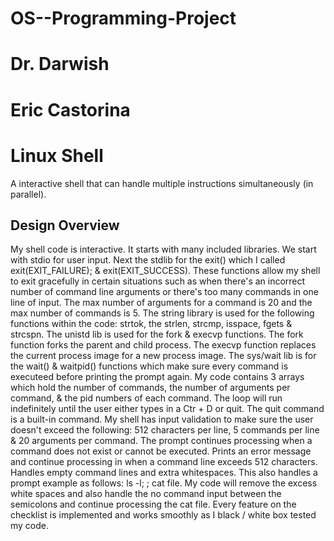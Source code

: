 # OS--Programming-Project 
# Dr. Darwish
# Eric Castorina
# Linux Shell 
A interactive shell that can handle multiple instructions simultaneously (in parallel).
## Design Overview
My shell code is interactive. It starts with many included libraries. We start with stdio for user input. Next the stdlib for the exit() which I called exit(EXIT_FAILURE); & exit(EXIT_SUCCESS). These functions allow my shell to exit gracefully in certain situations such as when there's an incorrect number of command line arguments or there's too many commands in one line of input. The max number of arguments for a command is 20 and the max number of commands is 5. The string library is used for the following functions within the code: strtok, the strlen, strcmp, isspace, fgets & strcspn. The unistd lib is used for the fork & execvp functions. The fork function forks the parent and child process. The execvp function replaces the current process image for a new process image. The sys/wait lib is for the wait() & waitpid() functions which make sure every command is executeed before printing the prompt again. My code contains 3 arrays which hold the number of commands, the number of arguments per command, & the pid numbers of each command. The loop will run indefinitely until the user either types in a Ctr + D or quit. The quit command is a built-in command. My shell has input validation to make sure the user doesn't exceed the following: 512 characters per line, 5 commands per line & 20 arguments per command. The prompt continues processing when a command does not exist or cannot be executed. Prints an error message and continue processing in when a command line exceeds 512 characters. Handles empty command lines and extra whitespaces. This also handles a prompt example as follows: ls -l; ; cat file. My code will remove the excess white spaces and also handle the no command input between the semicolons and continue processing the cat file. Every feature on the checklist is implemented and works smoothly as I black / white box tested my code.

